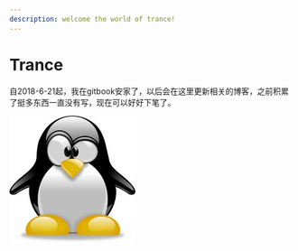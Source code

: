 ```yaml
---
description: welcome the world of trance!
---
```


# Trance

自2018-6-21起，我在gitbook安家了，以后会在这里更新相关的博客，之前积累了挺多东西一直没有写，现在可以好好下笔了。

![WELCOME](.gitbook/assets/images.jpeg)

